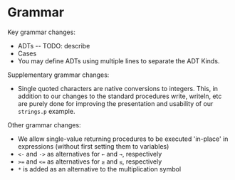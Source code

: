 # Grammar

Key grammar changes:
* ADTs -- TODO: describe
* Cases 
* You may define ADTs using multiple lines to separate the ADT Kinds.

Supplementary grammar changes:
* Single quoted characters are native conversions to integers. This, in addition to our changes to the standard procedures write, writeln, etc are purely done for improving the presentation and usability of our `strings.p` example.

Other grammar changes:
* We allow single-value returning procedures to be executed 'in-place' in expressions (without first setting them to variables)
* `<-` and `->` as alternatives for `←` and `→`, respectively
* `>=` and `<=` as alternatives for `≥` and `≤`, respectively
* `*` is added as an alternative to the multiplication symbol
